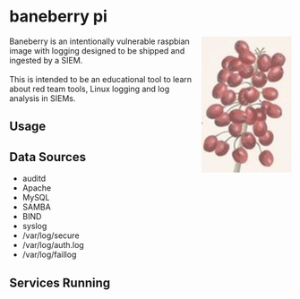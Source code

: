 # baneberry pi
<p align="center">
<img align="right" src="https://github.com/diskurse/baneberry/blob/master/images/imageedit_4_2684878937.jpg">
</p>
Baneberry is an intentionally vulnerable raspbian image with logging designed to be shipped and ingested by a SIEM.
<br><br>
This is intended to be an educational tool to learn about red team tools, Linux logging and log analysis in SIEMs.

## Usage

## Data Sources

+ auditd
+ Apache
+ MySQL 
+ SAMBA
+ BIND
+ syslog
+ /var/log/secure
+ /var/log/auth.log
+ /var/log/faillog

## Services Running
